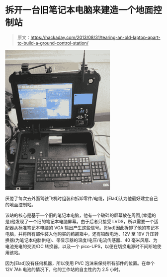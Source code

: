# 拆开一台旧笔记本电脑来建造一个地面控制站

> 原文：<https://hackaday.com/2013/08/31/tearing-an-old-laptop-apart-to-build-a-ground-control-station/>

[![](img/dbe348735af685da31ed86736ef838c4.png)](http://hackaday.com/wp-content/uploads/2013/08/img_1185.jpg)

厌倦了每次去外面驾驶飞机时组装和拆卸零件/电缆，[Elad]认为他最好建立自己的地面控制站。

该站的核心是基于一个旧的笔记本电脑，他有一个破碎的屏幕放在周围,(幸运的是)他发现了一个旧的笔记本电脑屏幕。由于后者只接受 LVDS，所以需要一个适配器从标准笔记本电脑的 VGA 输出产生这些信号。[Elad]因此拆卸了他的笔记本电脑，并将所有部件装入他购买的鹈鹕箱中，还有铅酸电池、12V 至 19V 升压转换器(为笔记本电脑供电)、带显示器的温度/电压/电流传感器、40 毫米风扇、为电池充电的交流/DC 转换器，以及一个 pico-UPS，以便在切换电源时不间断地使用该站。

因为[Elad]没有任何机器，所以使用 PVC 泡沫来保持所有部件的位置。在单个 12V 7Ah 电池的情况下，他的工作站的自主性约为 2.5 小时。